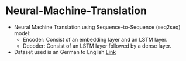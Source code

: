 # Neural-Machine-Translation
- Neural Machine Translation using Sequence-to-Sequence (seq2seq) model:
  - Encoder: Consist of an embedding layer and an LSTM layer.
  - Decoder: Consist of an LSTM layer followed by a dense layer.
- Dataset used is an German to English [Link](http://www.manythings.org/anki/)
